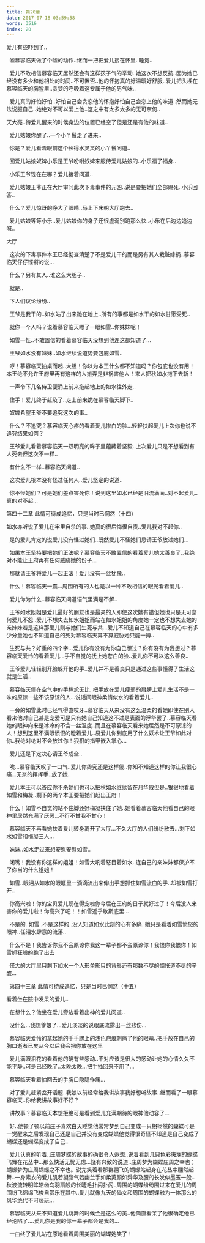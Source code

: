 ```yaml
---
title: 第20章
date: 2017-07-18 03:59:58
words: 3516
index: 20
---
```

<!-- deleteAbove -->


爱儿有些吓到了..





  嘘慕容临天做了个嘘的动作..继而一把把爱儿搂在怀里..睡觉..





  爱儿不敢相信慕容临天居然还会有这样孩子气的举动..她这次不想反抗..因为她已经没有多少和他相处的时间..不可置否..他的怀抱真的好温暖好舒服..爱儿把头埋在慕容临天的胸膛里..贪婪的呼吸着这专属于他的男气味..





  爱儿真的好怕好怕..好怕自己会贪恋他的怀抱好怕自己会恋上他的味道..然而她无法说服自己..她绝对不可以爱上他..这之中有太多太多的无可奈何..









天大亮..待爱儿醒来的时候身边的位置已经空了但是还是有他的味道..





  爱儿姑娘你醒了..一个小丫鬟走了进来..





  你是？爱儿看着眼前这个长得水灵灵的小丫鬟问道..





  回爱儿姑娘奴婢小乐是王爷吩咐奴婢来服侍爱儿姑娘的..小乐福了福身..





  小乐王爷现在在哪？爱儿接着问道..





  爱儿姑娘王爷正在大厅审问此次下毒事件的元凶..说是要把她们全部赐死..小乐回答..





  什么？爱儿惊讶的睁大了眼睛..马上下床朝大厅跑去..





  爱儿姑娘等等小乐..爱儿姑娘你的身子还很虚弱别跑那么快..小乐在后边边追边喊..









大厅





  这次的下毒事件本王已经彻查清楚了不是爱儿干的而是另有其人栽赃嫁祸..慕容临天仔仔铿锵的说...





  什么？另有其人..谁这么大胆子..





  就是..





  下人们议论纷纷..





  王爷是我干的..如水站了出来跪在地上..所有的事都是如水干的如水甘愿受死..





  就你一个人吗？说着慕容临天瞟了一眼如雪..你妹妹呢！





  如雪一怔..不敢置信的看着慕容临天没想到他连这都知道了...





  王爷如水没有妹妹..如水继续说道势要包庇如雪..





  哼！慕容临天拍桌而起..大胆！你以为本王什么都不知道吗？你包庇也没有用！本王绝不允许王府里再有这样的人搬弄是非祸害他人！来人把秋如水拖下去斩！





  一声令下几名侍卫便涌上前来拖起地上的如水往外走..





  住手！爱儿终于赶及了..走上前来跪在慕容临天脚下..





  奴婢希望王爷不要追究这次的事..





  什么？不追究？慕容临天心疼的看着爱儿惨白的脸...轻轻扶起爱儿上次你也说不追究结果如何？





  王爷爱儿看着慕容临天一双明亮的眸子里蕴藏着坚毅..上次爱儿只是不想看到有人死去但这次不一样..





  有什么不一样..慕容临天问道..





  这次爱儿根本没有怪过任何人..爱儿坚定的说道..





  你不怪她们？可是她们差点害死你！说到这里如水已经是泪流满面..对不起爱儿..真的对不起...





第四十二章 此情可待成追忆，只是当时已惘然（十四）



如水亦听说了爱儿在牢里自杀的事..她真的很后悔很自责..爱儿我对不起你..





  是的爱儿肯定的说爱儿没有怪过她们..既然爱儿不怪她们恳请王爷放过她们...





  如果本王坚持要把她们正法呢？慕容临天不敢置信的看着爱儿她太善良了..我绝对不能让王府再有任何威胁她的份子...





  那就请王爷将爱儿一起正法！爱儿没有一丝犹豫..





  什么！慕容临天一震...周围所有的人也是以一种不敢相信的眼光看着爱儿..





  爱儿你为什么..慕容临天问道语气里满是不解..





  王爷如水姐姐是爱儿最好的朋友也是最亲的人即使这次她有错但她也只是无可奈何爱儿不怨..爱儿不想失去如水姐姐而站在如水姐姐的角度她一定也不想失去她的亲妹妹若是这样那爱儿则与她们生死与共...爱儿不知道自己在慕容临天的心中有多少分量她也不知道自己的死对慕容临天算不算威胁她只能一搏..





  生死与共？好重的四个字...爱儿你有没有为你自己想过？你有没有为我想过？慕容临天爱怜的看着爱儿...手不自觉的抚上她苍白的脸..爱儿你不可以这么善良..





  王爷爱儿轻轻别开脸躲开他的手..爱儿并不是善良只是通过这些事懂得了生活这就是生活..





  慕容临天僵在空气中的手尴尬无比..把手放在爱儿瘦弱的肩膀上爱儿生活不是一味的原谅一些不该原谅的人...说话间眼神柔情似水的看着爱儿..





  一旁的如雪此时已经气得直咬牙..慕容临天从来没有这么温柔的看她即使在别人看来他对自己甚是宠爱可是只有她自己知道这不过是表面的浮华罢了..慕容临天看她的眼神向来是冰冷的不含一丝温度..而且在慕容临天看来她居然是不可原谅的人！想到这里不满眼愤恨的瞪着爱儿..易爱儿你到底用了什么妖术让王爷如此对你..我绝对绝对不会放过你！狠狠的指甲嵌入掌心...





  爱儿还是下定决心请王爷成全..





  唉...慕容临天叹了一口气..爱儿你终究还是这样傻..你知不知道这样的你让我很心痛...无奈的挥挥手..放了她..





  爱儿本王可以答应你不杀她们也可以把秋如水继续留在月华殿但是..狠狠地看着如雪和梅凝..剩下的两个本王要把她们赶出王府！





  什么！如雪不自觉的站不住脚还好梅凝扶住了她..她看着慕容临天他看自己的眼神里居然充满了厌恶...不行不甘我不甘心！





  慕容临天不再看她扶着爱儿转身离开了大厅...不久大厅的人们纷纷散去...剩下如水如雪和梅凝三人...





  妹妹..如水走过来想安慰安慰如雪..





  闭嘴！我没有你这样的姐姐！如雪大吼着怒目着如水..连自己的亲妹妹都保护不了你当的什么姐姐！





  如雪..眼泪从如水的眼眶里一滴滴流出来伸出手想抓住如雪流血的手..却被如雪打开..





  你高兴啦！你的宝贝爱儿现在得宠啦你今后在王府的日子就好过了！今后没人来害你的爱儿啦！你高兴了吧！！如雪近乎歇斯底里...





  不是的..如雪..不是这样的..没人知道如水此刻的心有多痛..她只是看着如雪愤怒的眼神..任泪水肆意的流落..





  什么不是！我告诉你我不会原谅你我这一辈子都不会原谅你！我恨你我恨你！如雪抓狂般的跑了出去





  偌大的大厅里只剩下如水一个人形单影只的背影还有那数不尽的惆怅道不尽的辛酸...

  第四十三章 此情可待成追忆，只是当时已惘然（十五）



看着坐在院中发呆的爱儿..





  在想什么？他坐在爱儿旁边看着出神的爱儿问道..





  没什么...我想爹娘了...爱儿淡淡的说眼底流露出一丝悲伤...





  慕容临天爱怜的拿起她的手手腕上的浅色疤痕刺痛了他的眼睛..把手放在自己的胸口逝者已矣从今以后我会把你放在这里





  爱儿满眼泪花的看着他的确有些感动..不对应该是很大的感动让她的心情久久不能平静..可是已经晚了..太晚太晚...把手抽回来不用了...





  慕容临天看着抽回去的手胸口隐隐作痛...





  对了爱儿赶紧岔开话题..我娘以前经常给我讲故事我好想听故事..继而看了一眼慕容临天..你给我讲故事好不好？





  讲故事？慕容临天本想拒绝可是看到爱儿充满期待的眼神他动容了...





  好..他顿了顿以前庄子喜欢白天睡觉他常常梦到自己变成一只栩栩然的蝴蝶可是一觉醒来之后发现自己还是自己并没有变成蝴蝶他觉得很奇怪不知道是自己变成了蝴蝶还是蝴蝶变成了自己..





  爱儿认真的听着..庄周梦蝶的故事的确很令人遐想..说着看到几只色彩斑斓的蝴蝶飞舞在花丛中...那么快活无忧无虑...饶有兴致的说道..庄周梦为蝴蝶庄周之幸也；蝴蝶梦为庄周蝴蝶之不幸也。说完笑着看那群翩飞的蝴蝶站起身在花丛中翩然起舞..一身素衣的爱儿肌若凝脂气若幽兰手如柔荑颜如舜华及腰的长发似墨玉一般..秋波流转明眸皓齿乌羽扇般的长睫毛扑闪扑闪..周围的蝴蝶纷纷围过来在爱儿的周围纷飞绵绵飞梭自赏乐在其中..爱儿就像九天的仙女和周围的蝴蝶融为一体那么的风华绝代不可亵玩...





  慕容临天从来不知道爱儿跳舞的时候会是这么的美..他简直看呆了他很确定他已经沦陷了....爱儿你是我的你一辈子都会是我的...





  一曲终了爱儿站在原地看着周围美丽的蝴蝶她笑了！

　
